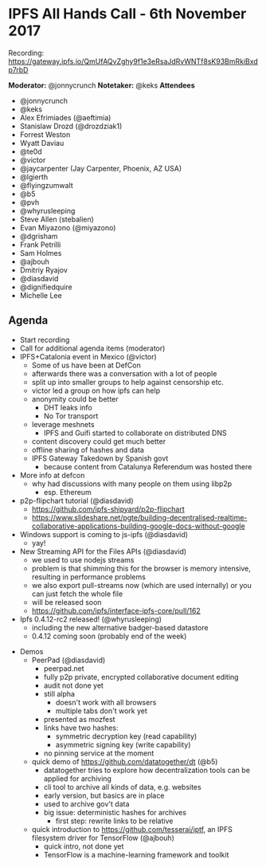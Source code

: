 # IPFS All Hands Call - 6th November 2017

Recording: https://gateway.ipfs.io/QmUfAQvZghy9f1e3eRsaJdRvWNTf8sK93BmRkiBxdp7rbD

**Moderator:**  @jonnycrunch
**Notetaker:**  @keks
**Attendees** 
* @jonnycrunch
* @keks
* Alex Efrimiades (@aeftimia)
* Stanislaw Drozd (@drozdziak1)
* Forrest Weston
* Wyatt Daviau
* @te0d
* @victor
* @jaycarpenter (Jay Carpenter, Phoenix, AZ USA)
* @lgierth
* @flyingzumwalt
* @b5
* @pvh
* @whyrusleeping
* Steve Allen (stebalien)
* Evan Miyazono (@miyazono)
* @dgrisham
* Frank Petrilli
* Sam Holmes
* @ajbouh
* Dmitriy Ryajov
* @diasdavid
* @dignifiedquire
* Michelle Lee

## Agenda    

<!-- Ensure notetaker is present before you begin -->
- Start recording
- Call for additional agenda items (moderator)
- IPFS+Catalonia event in Mexico (@victor)
    - Some of us have been at DefCon
    - afterwards there was a conversation with a lot of people
    - split up into smaller groups to help against censorship etc.
    - victor led a group on how ipfs can help
    - anonymity could be better
        - DHT leaks info
        - No Tor transport
    - leverage meshnets
        - IPFS and Guifi started to collaborate on distributed DNS
    - content discovery could get much better
    - offline sharing of hashes and data
    - IPFS Gateway Takedown by Spanish govt
        - because content from Catalunya Referendum was hosted there
- More info at defcon
    - why had discussions with many people on them using libp2p
        - esp. Ethereum
- p2p-flipchart tutorial (@diasdavid)
    - https://github.com/ipfs-shipyard/p2p-flipchart
    - https://www.slideshare.net/pgte/building-decentralised-realtime-collaborative-applications-building-google-docs-without-google
- Windows support is coming to js-ipfs (@diasdavid)
    - yay!
- New Streaming API for the Files APIs (@diasdavid)
    - we used to use nodejs streams
    - problem is that shimming this for the browser is memory intensive, resulting in performance problems
    - we also export pull-streams now (which are used internally) or you can just fetch the whole file
    - will be released soon
    - https://github.com/ipfs/interface-ipfs-core/pull/162
- Ipfs 0.4.12-rc2 released! (@whyrusleeping)
    - including the new alternative badger-based datastore
    - 0.4.12 coming soon (probably end of the week)

<!-- Add items above this line. Use this format:
  - Item (@your_name: @target_audience)
-->

- Demos
    - PeerPad (@diasdavid)
        - peerpad.net
        - fully p2p private, encrypted collaborative document editing
        - audit not done yet
        - still alpha
            - doesn't work with all browsers
            - multiple tabs don't work yet
        - presented as mozfest
        - links have two hashes:
            - symmetric decryption key (read capability)
            - asymmetric signing key (write capability)
        - no pinning service at the moment
    - quick demo of https://github.com/datatogether/dt (@b5)
        - datatogether tries to explore how decentralization tools can be applied for archiving
        - cli tool to archive all kinds of data, e.g. websites
        - early version, but basics are in place
        - used to archive gov't data
        - big issue: deterministic hashes for archives
            - first step: rewrite links to be relative
    - quick introduction to https://github.com/tesserai/iptf, an IPFS filesystem driver for TensorFlow (@ajbouh)
        - quick intro, not done yet
        - TensorFlow is a machine-learning framework and toolkit

<!-- After each call, it is the responsibility of the notetaker to save the last
version of the notes in a file in ipfs/pm/meeting-notes, by opening a branch and
submitting a PR. -->
